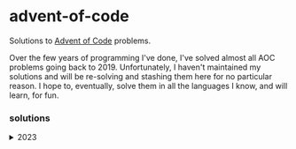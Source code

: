 # advent-of-code

Solutions to [Advent of Code](https://adventofcode.com/) problems.

Over the few years of programming I've done, I've solved almost all AOC problems going back to 2019. Unfortunately, I haven't maintained my solutions and will be re-solving and stashing them here for no particular reason. I hope to, eventually, solve them in all the languages I know, and will learn, for fun.

### solutions

<details>
<summary>2023</summary>

| Month | c | c++ | python |
| --- | --- | --- | --- |
| 01 | [✔️](2023/01/c) | - | - |
| 02 | [✔️](2023/02/c) | - | - |
| 03 | [✔️](2023/03/c) | - | - |
| 04 | - | - | [✔️](2023/04/python) |
| 08 | - | - | [✔️](2023/08/python) |
| 13 | - | [✔️](2023/13/cpp) | - |
| 14 | - | [✔️](2023/14/cpp) | - |
| 15 | [✔️](2023/15/c) | [✔️](2023/15/cpp) | - |
| 16 | - | [✔️](2023/16/cpp) | - |
| 17 | - | [✔️](2023/17/cpp) | - |
| 18 | - | [✔️](2023/18/cpp) | - |

</details>
